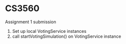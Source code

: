 # CS3560

Assignment 1 submission

1. Set up local VotingService instances
2. call startVotingSimulation() on VotingService instance
